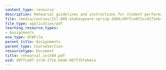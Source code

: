 ```yaml
---
content_type: resource
description: Rehearsal guidelines and instructions for student performance assignment.
file: /media/courses/21l-009-shakespeare-spring-2004/d9ffce0f2cc0272eb4ab087f35feb4ca_rehearsal_inst04.pdf
file_type: application/pdf
learning_resource_types:
- Assignments
ocw_type: OCWFile
parent_title: Assignments
parent_type: CourseSection
resourcetype: Document
title: rehearsal_inst04.pdf
uid: d9ffce0f-2cc0-272e-b4ab-087f35feb4ca
---
```

